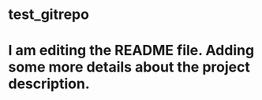 # test_gitrepo
# I am editing the README file. Adding some more details about the project description.
